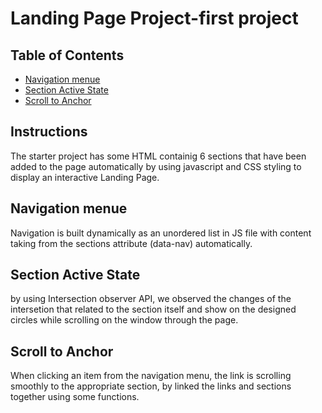 # Landing Page Project-first project


## Table of Contents
* [Navigation menue](#navigation-menue)
* [Section Active State](#section-active-state)
* [Scroll to Anchor](#Scroll-to-anchor)


## Instructions
 The starter project has some HTML containig 6 sections that have been added to the page automatically by using javascript and CSS styling to display an interactive Landing Page.

## Navigation menue
Navigation is built dynamically as an unordered list in JS file with content taking from the sections attribute (data-nav) automatically.

## Section Active State
 by using Intersection observer API, we observed the changes of the intersetion that related to the section itself and show on the designed circles while scrolling on the window through the page.


## Scroll to Anchor
When clicking an item from the navigation menu, the link is scrolling smoothly to the appropriate section, by linked the links and sections together using some functions.



